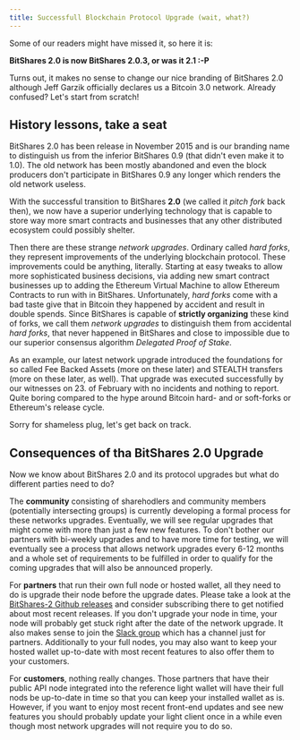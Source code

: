 ```yaml
---
title: Successfull Blockchain Protocol Upgrade (wait, what?)
---
```


Some of our readers might have missed it, so here it is:

**BitShares 2.0 is now BitShares 2.0.3, or was it 2.1 :-P**

Turns out, it makes no sense to change our nice branding of BitShares 2.0 although Jeff Garzik officially declares us a Bitcoin 3.0 network. Already confused? Let's start from scratch!

History lessons, take a seat
----------------------------

BitShares 2.0 has been release in November 2015 and is our branding name to distinguish us from the inferior BitShares 0.9 (that didn't even make it to 1.0). The old network has been mostly abandoned and even the block producers don't participate in BitShares 0.9 any longer which renders the old network useless.

With the successful transition to BitShares **2.0** (we called it *pitch fork* back then), we now have a superior underlying technology that is capable to store way more smart contracts and businesses that any other distributed ecosystem could possibly shelter.

Then there are these strange *network upgrades*. Ordinary called *hard forks*, they represent improvements of the underlying blockchain protocol. These improvements could be anything, literally. Starting at easy tweaks to allow more sophisticated business decisions, via adding new smart contract businesses up to adding the Ethereum Virtual Machine to allow Ethereum Contracts to run with in BitShares. Unfortunately, *hard forks* come with a bad taste give that in Bitcoin they happened by accident and result in double spends. Since BitShares is capable of **strictly organizing** these kind of forks, we call them *network upgrades* to distinguish them from accidental *hard forks*, that never happened in BitShares and close to impossible due to our superior consensus algorithm *Delegated Proof of Stake*.

As an example, our latest network upgrade introduced the foundations for so called Fee Backed Assets (more on these later) and STEALTH transfers (more on these later, as well). That upgrade was executed successfully by our witnesses on 23. of February with no incidents and nothing to report. Quite boring compared to the hype around Bitcoin hard- and or soft-forks or Ethereum's release cycle.

Sorry for shameless plug, let's get back on track.

Consequences of tha BitShares 2.0 Upgrade
-----------------------------------------

Now we know about BitShares 2.0 and its protocol upgrades but what do different parties need to do?

The **community** consisting of sharehodlers and community members (potentially intersecting groups) is currently developing a formal process for these networks upgrades. Eventually, we will see regular upgrades that might come with more than just a few new features. To don't bother our partners with bi-weekly upgrades and to have more time for testing, we will eventually see a process that allows network upgrades every 6-12 months and a whole set of requirements to be fulfilled in order to qualify for the coming upgrades that will also be announced properly.

For **partners** that run their own full node or hosted wallet, all they need to do is upgrade their node before the upgrade dates. Please take a look at the [BitShares-2 Github releases](http://github.com/bitshares/bitshares-2) and consider subscribing there to get notified about most recent releases. If you don't upgrade your node in time, your node will probably get stuck right after the date of the network upgrade. It also makes sense to join the [Slack group](http://slack.bitshares.org) which has a channel just for partners. Additionally to your full nodes, you may also want to keep your hosted wallet up-to-date with most recent features to also offer them to your customers.

For **customers**, nothing really changes. Those partners that have their public API node integrated into the reference light wallet will have their full nods be up-to-date in time so that you can keep your installed wallet as is. However, if you want to enjoy most recent front-end updates and see new features you should probably update your light client once in a while even though most network upgrades will not require you to do so.
